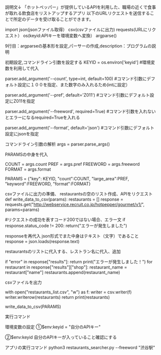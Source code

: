 説明文↓
「ホットペッパー」が提供しているAPIを利用した、職場の近くで食事が取れる飲食店をリストアップするアプリ
以下のURLリクエストを送信することで所定のデータを受け取ることができます。

import 
json(jsonファイル取得）
csv(csvファイルに出力)
requests(URLにリクエスト）
os(keyid:APIキーを環境変数へ変換）
argparse()

9行目：argparseの基本形を設定,パーサーの作成,description：プログラムの説明

初期設定,コマンドライン引数を設定する
KEYID = os.environ['keyid']
 #環境変数を利用して代入

parser.add_argument('--count', type=int, default=100)
#コマンド引数にデフォルト設定に１００を指定、また数字のみ入れるため(intに設定）

parser.add_argument('--pref', default='Z011')
#コマンド引数にデフォルト設定にZ011を指定

parser.add_argument('--freeword', required=True)
#コマンド引数を入れないとエラーになるrequired=Trueを入れる

parser.add_argument('--format', default='json')
#コマンド引数にデフォルト設定にjsonを指定

コマンドライン引数の解析
args = parser.parse_args()

PARAMSの中身を代入

COUNT = args.count
PREF = args.pref
FREEWORD = args.freeword
FORMAT = args.format

PARAMS = {"key": KEYID, "count":COUNT, "large_area":PREF, "keyword":FREEWORD, "format":FORMAT}


csvファイルに出力の準備、 restaurantsの空のリスト作成、APIをリクエスト
def write_data_to_csv(params):
    restaurants = []
    response = requests.get("http://webservice.recruit.co.jp/hotpepper/gourmet/v1/", params=params)
   
#リクエストの成功を表すコード200ではない場合、エラー文
if response.status_code != 200: 
        return("エラーが発生しました")

responseを再代入
json形式でまた中身はテキスト（文字）であること
response = json.loads(response.text)


restaurantsのリストに代入する、レストラン名に代入、追加

if "error" in response["results"]:
        return print("エラーが発生しました！")
    for restaurant in response["results"]["shop"]:
        restaurant_name = restaurant["name"]
        restaurants.append(restaurant_name)

csvファイルを出力

 with open("restaurants_list.csv", "w") as f:
        writer = csv.writer(f)
        writer.writerow(restaurants)
    return print(restaurants)   



write_data_to_csv(PARAMS)

実行コマンド

環境変数の設定
①$env:keyid = "自分のAPIキー"

②$env:keyid
自分のAPIキーが入っていること確認にする

アプリの実行コマンド
python3 restaurants_searcher.py --freeword "渋谷駅"
